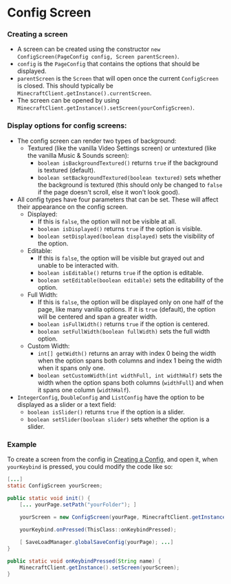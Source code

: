 ﻿# Config Screen

### Creating a screen
 - A screen can be created using the constructor `new ConfigScreen(PageConfig config, Screen parentScreen)`.
 - `config` is the `PageConfig` that contains the options that should be displayed.
 - `parentScreen` is the `Screen` that will open once the current `ConfigScreen` is closed. This should typically be `MinecraftClient.getInstance().currentScreen`. 
 - The screen can be opened by using `MinecraftClient.getInstance().setScreen(yourConfigScreen)`.

### Display options for config screens:
 - The config screen can render two types of background:
   - Textured (like the vanilla Video Settings screen) or untextured (like the vanilla Music & Sounds screen):
     - `boolean isBackgroundTextured()` returns `true` if the background is textured (default).
     - `boolean setBackgroundTextured(boolean textured)` sets whether the background is textured (this should only be changed to `false` if the page doesn't scroll, else it won't look good).
 - All config types have four parameters that can be set. These will affect their appearance on the config screen.
   - Displayed:
       - If this is `false`, the option will not be visible at all.
       - `boolean isDisplayed()` returns `true` if the option is visible.
       - `boolean setDisplayed(boolean displayed)` sets the visibility of the option.
   - Editable:
      - If this is `false`, the option will be visible but grayed out and unable to be interacted with.
      - `boolean isEditable()` returns `true` if the option is editable.
      - `boolean setEditable(boolean editable)` sets the editability of the option.
   - Full Width:
     - If this is `false`, the option will be displayed only on one half of the page, like many vanilla options. If it is `true` (default), the option will be centered and span a greater width.
     - `boolean isFullWidth()` returns `true` if the option is centered.
     - `boolean setFullWidth(boolean fullWidth)` sets the full width option.
   - Custom Width:
     - `int[] getWidth()` returns an array with index 0 being the width when the option spans both columns and index 1 being the width when it spans only one.
     - `boolean setCustomWidth(int widthFull, int widthHalf)` sets the width when the option spans both columns (`widthFull`) and when it spans one column (`widthHalf`).
 - `IntegerConfig`, `DoubleConfig` and `ListConfig` have the option to be displayed as a slider or a text field:
   - `boolean isSlider()` returns `true` if the option is a slider.
   - `boolean setSlider(boolean slider)` sets whether the option is a slider.

### Example
To create a screen from the config in [Creating a Config](https://github.com/Tre5et/vanillaconfig/blob/1.18/docs/CONFIG.md), and open it, when `yourKeybind` is pressed, you could modify the code like so:
```java
[...]
static ConfigScreen yourScreen;

public static void init() {
	[... yourPage.setPath("yourFolder"); ]

	yourScreen = new ConfigScreen(yourPage, MinecraftClient.getInstance().currentScreen);
	
	yourKeybind.onPressed(ThisClass::onKeybindPressed);

	[ SaveLoadManager.globalSaveConfig(yourPage); ...]
}

public static void onKeybindPressed(String name) {
	MinecraftClient.getInstance().setScreen(yourScreen);
}
```

